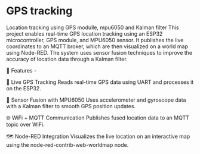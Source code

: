 # GPS tracking
 Location tracking using GPS modulle, mpu6050 and Kalman filter
This project enables real-time GPS location tracking using an ESP32 microcontroller, GPS module, and MPU6050 sensor. It publishes the live coordinates to an MQTT broker, which are then visualized on a world map using Node-RED. The system uses sensor fusion techniques to improve the accuracy of location data through a Kalman filter.

🧠 Features - 

📡 Live GPS Tracking
Reads real-time GPS data using UART and processes it on the ESP32.

🎯 Sensor Fusion with MPU6050
Uses accelerometer and gyroscope data with a Kalman filter to smooth GPS position updates.

🌐 WiFi + MQTT Communication
Publishes fused location data to an MQTT topic over WiFi.

🗺️ Node-RED Integration
Visualizes the live location on an interactive map using the node-red-contrib-web-worldmap node.
